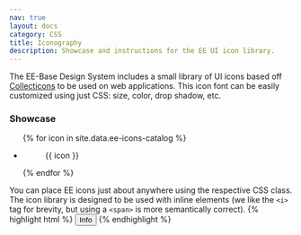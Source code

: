 ```yaml
---
nav: true
layout: docs
category: CSS
title: Iconography
description: Showcase and instructions for the EE UI icon library.
---
```


The EE-Base Design System includes a small library of UI icons based off [Collecticons](http://collecticons.io/) to be used on web applications. This icon font can be easily customized using just CSS: size, color, drop shadow, etc.

### Showcase

<ul class="icons-list">
{% for icon in site.data.ee-icons-catalog %}
  <li>
    <figure class="exhibit" data-title="{{ icon }}">
        <div class="exhibit__content">
        <span class="gliph {{ icon }}"></span>
      </div>
      <figcaption class="exhibit__caption">{{ icon }}</figcaption>
    </figure>
  </li>
{% endfor %}
</ul>

You can place EE icons just about anywhere using the respective CSS class. The icon library is designed to be used with inline elements (we like the `<i>` tag for brevity, but using a `<span>` is more semantically correct). 
{% highlight html %}
<button><i class="ee-icon-circle-information"></i> Info</button>
{% endhighlight %}

